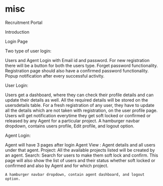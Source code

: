 # misc

Recruitment Portal

Introduction

Login Page


Two type of user login: 

Users and Agent
Login with Email id and password.
For new registration there will be a button for both the users type.
Forget password functionality.
Registration page should also have a confirmed password functionality.
Popup notification after every successful activity.


User Login:

Users get a dashboard, where they can check their profile details and can update their details as well.
All the required details will be stored on the usersdetails table.
For a fresh registration of any user, they have to update all the details which are not taken with registration, on the user profile page.
Users will get notification everytime they get soft locked or confirmed or released by any Agent for a particular project.
A hamburger navbar dropdown, contains users profile, Edit profile, and logout option.




Agent Login:

Agent will have 3 pages after login
Agent View : Agent details and all users under that agent.
Project: All the available projects listed will be created by an agent.
Search: Search for users to make them soft lock and confirm. This page will also show the list of users and their status whether soft locked or confirmed and also by Agent and for which project.


	A hamburger navbar dropdown, contain agent dashboard, and logout option.
